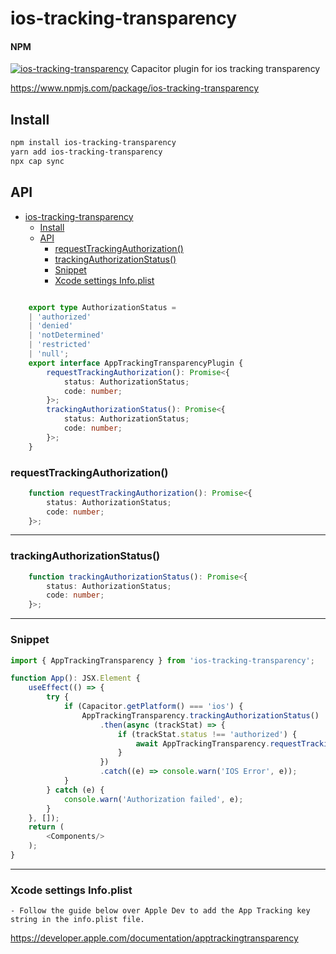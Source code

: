 # ios-tracking-transparency
#### NPM
[![ios-tracking-transparency](https://github.com/codercodingthecode/ios-tracking-tranparency/actions/workflows/publish.yml/badge.svg?branch=main)](https://github.com/codercodingthecode/ios-tracking-tranparency/actions/workflows/publish.yml)
Capacitor plugin for ios tracking transparency <p>

https://www.npmjs.com/package/ios-tracking-transparency

## Install

```bash
npm install ios-tracking-transparency
yarn add ios-tracking-transparency
npx cap sync
```

## API

<docgen-index>

- [ios-tracking-transparency](#ios-tracking-transparency)
	- [Install](#install)
	- [API](#api)
		- [requestTrackingAuthorization()](#requesttrackingauthorization)
		- [trackingAuthorizationStatus()](#trackingauthorizationstatus)
		- [Snippet](#snippet)
		- [Xcode settings Info.plist](#xcode-settings-infoplist)

</docgen-index>

```typescript

	export type AuthorizationStatus =
	| 'authorized'
	| 'denied'
	| 'notDetermined'
	| 'restricted'
	| 'null';
	export interface AppTrackingTransparencyPlugin {
		requestTrackingAuthorization(): Promise<{
			status: AuthorizationStatus;
			code: number;
		}>;
		trackingAuthorizationStatus(): Promise<{
			status: AuthorizationStatus;
			code: number;
		}>;
	}
```
<docgen-api>
<!--Update the source file JSDoc comments and rerun docgen to update the docs below-->

### requestTrackingAuthorization()

```typescript
	function requestTrackingAuthorization(): Promise<{
		status: AuthorizationStatus;
		code: number;
	}>;
```

--------------------


### trackingAuthorizationStatus()

```typescript
	function trackingAuthorizationStatus(): Promise<{
		status: AuthorizationStatus;
		code: number;
	}>;
```

--------------------

### Snippet

```ts
import { AppTrackingTransparency } from 'ios-tracking-transparency';

function App(): JSX.Element {
    useEffect(() => {
        try {
            if (Capacitor.getPlatform() === 'ios') {
                AppTrackingTransparency.trackingAuthorizationStatus()
                    .then(async (trackStat) => {
                        if (trackStat.status !== 'authorized') {
                            await AppTrackingTransparency.requestTrackingAuthorization();
                        }
                    })
                    .catch((e) => console.warn('IOS Error', e));
            }
        } catch (e) {
            console.warn('Authorization failed', e);
        }
    }, []);
    return (
        <Components/>
    );
}

```

--------------------

### Xcode settings Info.plist
	- Follow the guide below over Apple Dev to add the App Tracking key string in the info.plist file.
https://developer.apple.com/documentation/apptrackingtransparency

</docgen-api>
